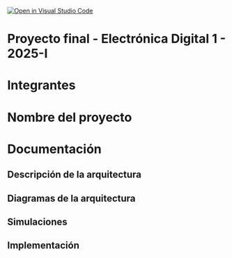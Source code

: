 [![Open in Visual Studio Code](https://classroom.github.com/assets/open-in-vscode-2e0aaae1b6195c2367325f4f02e2d04e9abb55f0b24a779b69b11b9e10269abc.svg)](https://classroom.github.com/online_ide?assignment_repo_id=19971398&assignment_repo_type=AssignmentRepo)
# Proyecto final - Electrónica Digital 1 - 2025-I

# Integrantes


# Nombre del proyecto


# Documentación
## Descripción de la arquitectura


## Diagramas de la arquitectura


## Simulaciones


## Implementación

